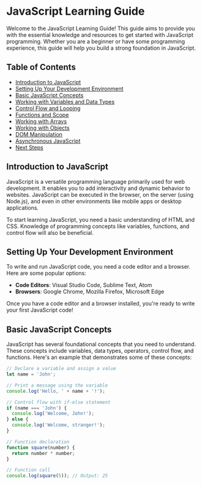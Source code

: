 # JavaScript Learning Guide

Welcome to the JavaScript Learning Guide! This guide aims to provide you with the essential knowledge and resources to get started with JavaScript programming. Whether you are a beginner or have some programming experience, this guide will help you build a strong foundation in JavaScript.

## Table of Contents

- [Introduction to JavaScript](#introduction-to-javascript)
- [Setting Up Your Development Environment](#setting-up-your-development-environment)
- [Basic JavaScript Concepts](#basic-javascript-concepts)
- [Working with Variables and Data Types](#working-with-variables-and-data-types)
- [Control Flow and Looping](#control-flow-and-looping)
- [Functions and Scope](#functions-and-scope)
- [Working with Arrays](#working-with-arrays)
- [Working with Objects](#working-with-objects)
- [DOM Manipulation](#dom-manipulation)
- [Asynchronous JavaScript](#asynchronous-javascript)
- [Next Steps](#next-steps)

## Introduction to JavaScript

JavaScript is a versatile programming language primarily used for web development. It enables you to add interactivity and dynamic behavior to websites. JavaScript can be executed in the browser, on the server (using Node.js), and even in other environments like mobile apps or desktop applications.

To start learning JavaScript, you need a basic understanding of HTML and CSS. Knowledge of programming concepts like variables, functions, and control flow will also be beneficial.

## Setting Up Your Development Environment

To write and run JavaScript code, you need a code editor and a browser. Here are some popular options:

- **Code Editors**: Visual Studio Code, Sublime Text, Atom
- **Browsers**: Google Chrome, Mozilla Firefox, Microsoft Edge

Once you have a code editor and a browser installed, you're ready to write your first JavaScript code!

## Basic JavaScript Concepts

JavaScript has several foundational concepts that you need to understand. These concepts include variables, data types, operators, control flow, and functions. Here's an example that demonstrates some of these concepts:

```javascript
// Declare a variable and assign a value
let name = 'John';

// Print a message using the variable
console.log('Hello, ' + name + '!');

// Control flow with if-else statement
if (name === 'John') {
  console.log('Welcome, John!');
} else {
  console.log('Welcome, stranger!');
}

// Function declaration
function square(number) {
  return number * number;
}

// Function call
console.log(square(5)); // Output: 25

